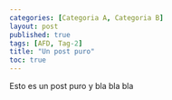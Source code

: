 ```yaml
---
categories: [Categoria A, Categoria B]
layout: post
published: true
tags: [AFD, Tag-2]
title: "Un post puro"
toc: true
---
```


Esto es un post puro y bla bla bla